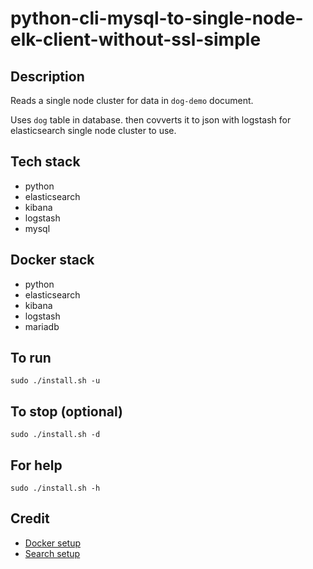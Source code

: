 # python-cli-mysql-to-single-node-elk-client-without-ssl-simple

## Description
Reads a single node cluster for data in `dog-demo` document.

Uses `dog` table in database. then covverts it to json with logstash for elasticsearch single node cluster to use.

## Tech stack
- python
- elasticsearch
- kibana
- logstash
- mysql

## Docker stack
- python
- elasticsearch
- kibana
- logstash
- mariadb

## To run
`sudo ./install.sh -u`

## To stop (optional)
`sudo ./install.sh -d`

## For help
`sudo ./install.sh -h`

## Credit
- [Docker setup](https://lynn-kwong.medium.com/all-you-need-to-know-about-using-elasticsearch-in-python-b9ed00e0fdf0)
- [Search setup](https://www.elastic.co/guide/en/elasticsearch/client/python-api/master/examples.html)